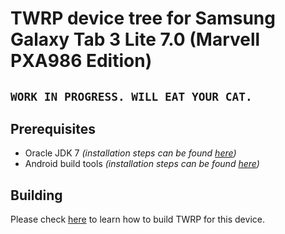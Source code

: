 # TWRP device tree for Samsung Galaxy Tab 3 Lite 7.0 (Marvell PXA986 Edition)

## `WORK IN PROGRESS. WILL EAT YOUR CAT.`

## Prerequisites

- Oracle JDK 7 *(installation steps can be found [here](.docs/installing_jdk_7.md))*
- Android build tools *(installation steps can be found [here](https://source.android.com/setup/build/initializing?hl=en#installing-required-packages-ubuntu-1804))*

## Building

Please check [here](.docs/building_steps.md) to learn how to build TWRP for this device.
